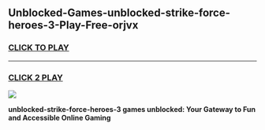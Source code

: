 
## Unblocked-Games-unblocked-strike-force-heroes-3-Play-Free-orjvx
<h3>
<a href="https://premium76.site?title=unblocked-strike-force-heroes-3&ref=18A1">CLICK TO PLAY</a></h3>
<hr>

<h3>
<a href="https://premium76.site?title=unblocked-strike-force-heroes-3&ref=18A1">CLICK 2 PLAY</a>
  
</h3>

<a href="https://premium76.site?title=unblocked-strike-force-heroes-3&ref=18A1"><img src="https://clearcache.store/games.png"></a>


**unblocked-strike-force-heroes-3 games unblocked: Your Gateway to Fun and Accessible Online Gaming**
